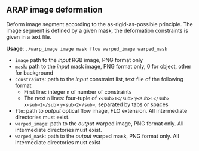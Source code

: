 ## ARAP image deformation

Deform image segment according to the as-rigid-as-possible principle.
The image segment is defined by a given mask, the deformation constraints is given in a text file.

**Usage**:
`./warp_image image mask flow warped_image warped_mask`

- `image` path to the *input* RGB image, PNG format only
- `mask`: path to the *input* mask image, PNG format only, 0 for object, other for background
- `constraints`: path to the *input* constraint list, text file of the following format
  - First line: integer `n` of number of constraints
  - The next `n` lines: four-tuple of `x<sub>1</sub>` `y<sub>1</sub>` `x<sub>2</sub>` `y<sub>2</sub>`, separated by tabs or spaces
- `flo`: path to *output* optical flow image, FLO extension. All intermediate directories must exist.
- `warped_image`: path to the *output* warped image, PNG format only. All intermediate directories must exist.
- `warped_mask`: path to the *output* warped mask, PNG format only. All intermediate directories must exist




